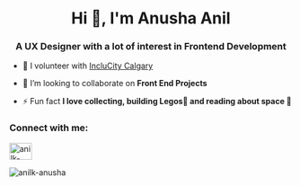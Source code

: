 <h1 align="center">Hi 👋, I'm Anusha Anil</h1>
<h3 align="center">A UX Designer with a lot of interest in Frontend Development</h3>

- 🔭 I volunteer with [IncluCity Calgary](https://www.inclucitycalgary.ca/)

- 🌱 I’m looking to collaborate on **Front End Projects**

- ⚡ Fun fact **I love collecting, building Legos🙂 and reading about space 🚀**

<h3 align="left">Connect with me:</h3>
<p align="left">
<a href="https://linkedin.com/in/anilk-anusha" target="blank"><img align="center" src="https://raw.githubusercontent.com/rahuldkjain/github-profile-readme-generator/master/src/images/icons/Social/linked-in-alt.svg" alt="anilk-anusha" height="30" width="40" /></a>
</p>


<p><img align="center" src="https://github-readme-stats.vercel.app/api/top-langs?username=anilk-anusha&show_icons=true&locale=en&layout=compact" alt="anilk-anusha" /></p>
